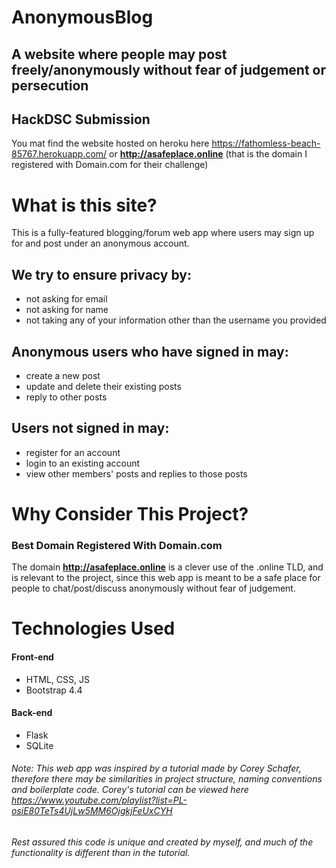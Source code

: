 # AnonymousBlog
## A website where people may post freely/anonymously without fear of judgement or persecution
## HackDSC Submission
You mat find the website hosted on heroku here https://fathomless-beach-85767.herokuapp.com/ or **http://asafeplace.online** (that is the domain I registered with Domain.com for their challenge)

# What is this site?
This is a fully-featured blogging/forum web app where users may sign up for and post under an anonymous account.

## We try to ensure privacy by:
  * not asking for email
  * not asking for name
  * not taking any of your information other than the username you provided

## Anonymous users who have signed in may:
  * create a new post
  * update and delete their existing posts
  * reply to other posts
  
## Users not signed in may:
  * register for an account
  * login to an existing account
  * view other members' posts and replies to those posts

# Why Consider This Project?
### Best Domain Registered With Domain.com
The domain **http://asafeplace.online** is a clever use of the .online TLD, and is relevant to the project, since this web app is meant to be a safe place for people to chat/post/discuss anonymously without fear of judgement.

# Technologies Used
#### Front-end
  * HTML, CSS, JS
  * Bootstrap 4.4
  
#### Back-end
  * Flask
  * SQLite
  
###### Note: This web app was inspired by a tutorial made by Corey Schafer, therefore there may be similarities in project structure, naming conventions and boilerplate code. Corey's tutorial can be viewed here https://www.youtube.com/playlist?list=PL-osiE80TeTs4UjLw5MM6OjgkjFeUxCYH
###### Rest assured this code is unique and created by myself, and much of the functionality is different than in the tutorial.
